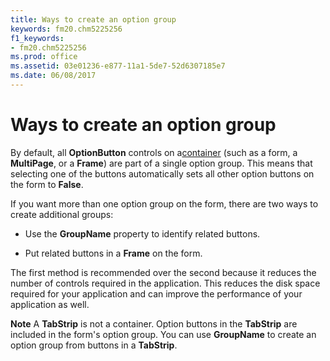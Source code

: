 ```yaml
---
title: Ways to create an option group
keywords: fm20.chm5225256
f1_keywords:
- fm20.chm5225256
ms.prod: office
ms.assetid: 03e01236-e877-11a1-5de7-52d6307185e7
ms.date: 06/08/2017
---
```



# Ways to create an option group

By default, all  **OptionButton** controls on a[container](../Getting-Started/vbe-glossary.md) (such as a form, a **MultiPage**, or a **Frame**) are part of a single option group. This means that selecting one of the buttons automatically sets all other option buttons on the form to **False**.

If you want more than one option group on the form, there are two ways to create additional groups:




- Use the  **GroupName** property to identify related buttons.
    
- Put related buttons in a  **Frame** on the form.
    

The first method is recommended over the second because it reduces the number of controls required in the application. This reduces the disk space required for your application and can improve the performance of your application as well.

 **Note**  A  **TabStrip** is not a container. Option buttons in the **TabStrip** are included in the form's option group. You can use **GroupName** to create an option group from buttons in a **TabStrip**.


